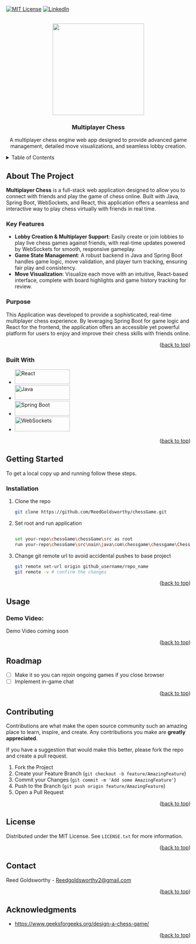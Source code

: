 <!-- Improved compatibility of back to top link: See: https://github.com/othneildrew/Best-README-Template/pull/73 -->
<a id="readme-top"></a>

<!-- PROJECT SHIELDS -->
<!--
*** I'm using markdown "reference style" links for readability.
*** Reference links are enclosed in brackets [ ] instead of parentheses ( ).
*** See the bottom of this document for the declaration of the reference variables
*** for contributors-url, forks-url, etc. This is an optional, concise syntax you may use.
*** https://www.markdownguide.org/basic-syntax/#reference-style-links
-->

[![MIT License][license-shield]][license-url]
[![LinkedIn][linkedin-shield]][linkedin-url]



<!-- PROJECT LOGO -->
<br />
<div align="center">

<img src="https://github.com/user-attachments/assets/18d92caa-3e60-4868-9849-a70df76683ec" width="250" height="250">



  <h3 align="center">Multiplayer Chess</h3>

  <p align="center">
    A multiplayer chess engine web app designed to provide advanced game management, detailed move visualizations, and seamless lobby creation.
  

  </p>
</div>



<!-- TABLE OF CONTENTS -->
<details>
  <summary>Table of Contents</summary>
  <ol>
    <li>
      <a href="#about-the-project">About The Project</a>
      <ul>
        <li><a href="#built-with">Built With</a></li>
      </ul>
    </li>
    <li>
      <a href="#getting-started">Getting Started</a>
      <ul>
        <li><a href="#prerequisites">Prerequisites</a></li>
        <li><a href="#installation">Installation</a></li>
      </ul>
    </li>
    <li><a href="#usage">Usage</a></li>
    <li><a href="#roadmap">Roadmap</a></li>
    <li><a href="#contributing">Contributing</a></li>
    <li><a href="#license">License</a></li>
    <li><a href="#contact">Contact</a></li>
    <li><a href="#acknowledgments">Acknowledgments</a></li>
  </ol>
</details>



<!-- ABOUT THE PROJECT -->
## About The Project

**Multiplayer Chess** is a full-stack web application designed to allow you to connect with friends and play the game of chess online. Built with Java, Spring Boot, WebSockets, and React, this application offers a seamless and interactive way to play chess virtually with friends in real time.

### Key Features

- **Lobby Creation & Multiplayer Support**: Easily create or join lobbies to play live chess games against friends, with real-time updates powered by WebSockets for smooth, responsive gameplay.
- **Game State Management**: A robust backend in Java and Spring Boot handles game logic, move validation, and player turn tracking, ensuring fair play and consistency.
- **Move Visualization**: Visualize each move with an intuitive, React-based interface, complete with board highlights and game history tracking for review.


### Purpose

This Application was developed to provide a sophisticated, real-time multiplayer chess experience. By leveraging Spring Boot for game logic and React for the frontend, the application offers an accessible yet powerful platform for users to enjoy and improve their chess skills with friends online.

<p align="right">(<a href="#readme-top">back to top</a>)</p>



### Built With



* <a href="https://reactjs.org/" target="_blank"><img src="https://img.shields.io/badge/React-%23282c34?style=flat&logo=react&logoColor=%61DAFB" alt="React" width="150" height="40"/></a>
* <a href="https://www.java.com/" target="_blank"><img src="https://img.shields.io/badge/Java-%23ED8B00?style=flat&logo=java&logoColor=white" alt="Java" width="150" height="40"/></a>
* <a href="https://spring.io/projects/spring-boot" target="_blank"><img src="https://img.shields.io/badge/Spring%20Boot-%236DB33F?style=flat&logo=springboot&logoColor=white" alt="Spring Boot" width="150" height="40"/></a>
* <a href="https://developer.mozilla.org/en-US/docs/Web/API/WebSockets_API" target="_blank"><img src="https://img.shields.io/badge/WebSockets-%230075B4?style=flat&logo=websocket&logoColor=white" alt="WebSockets" width="150" height="40"/></a>


<p align="right">(<a href="#readme-top">back to top</a>)</p>



<!-- GETTING STARTED -->
## Getting Started

To get a local copy up and running follow these steps.


### Installation

1. Clone the repo
   ```sh
   git clone https://github.com/ReedGoldsworthy/chessGame.git
   ```
2. Set root and run application
   ```sh

   set your-repo\chessGame\chessGame\src as root
   run your-repo\chessGame\src\main\java\com\chessgame\chessgame\ChessGameApplication
   
   ```
3. Change git remote url to avoid accidental pushes to base project
   ```sh
   git remote set-url origin github_username/repo_name
   git remote -v # confirm the changes
   ```

<p align="right">(<a href="#readme-top">back to top</a>)</p>



<!-- USAGE EXAMPLES -->
## Usage

### Demo Video:

Demo Video coming soon

<p align="right">(<a href="#readme-top">back to top</a>)</p>



<!-- ROADMAP -->
## Roadmap

- [ ] Make it so you can rejoin ongoing games if you close browser
- [ ] Implement in-game chat

<p align="right">(<a href="#readme-top">back to top</a>)</p>



<!-- CONTRIBUTING -->
## Contributing

Contributions are what make the open source community such an amazing place to learn, inspire, and create. Any contributions you make are **greatly appreciated**.

If you have a suggestion that would make this better, please fork the repo and create a pull request.

1. Fork the Project
2. Create your Feature Branch (`git checkout -b feature/AmazingFeature`)
3. Commit your Changes (`git commit -m 'Add some AmazingFeature'`)
4. Push to the Branch (`git push origin feature/AmazingFeature`)
5. Open a Pull Request

<p align="right">(<a href="#readme-top">back to top</a>)</p>



<!-- LICENSE -->
## License

Distributed under the MIT License. See `LICENSE.txt` for more information.

<p align="right">(<a href="#readme-top">back to top</a>)</p>



<!-- CONTACT -->
## Contact

Reed Goldsworthy - Reedgoldsworthy2@gmail.com

<p align="right">(<a href="#readme-top">back to top</a>)</p>



<!-- ACKNOWLEDGMENTS -->
## Acknowledgments

* https://www.geeksforgeeks.org/design-a-chess-game/


<p align="right">(<a href="#readme-top">back to top</a>)</p>



<!-- MARKDOWN LINKS & IMAGES -->
<!-- https://www.markdownguide.org/basic-syntax/#reference-style-links -->
[license-shield]: https://img.shields.io/github/license/othneildrew/Best-README-Template.svg?style=for-the-badge
[license-url]: https://github.com/ReedGoldsworthy/spotify_util/blob/main/LICENSE.txt
[linkedin-shield]: https://img.shields.io/badge/-LinkedIn-black.svg?style=for-the-badge&logo=linkedin&colorB=555
[linkedin-url]: https://www.linkedin.com/in/reed-goldsworthy-00893215a/

